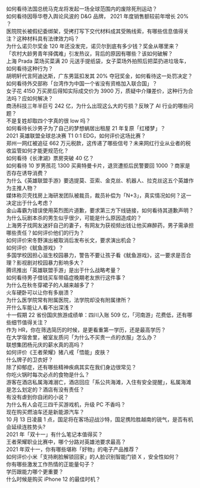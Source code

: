 如何看待法国总统马克龙将发起一场全球范围内的废除死刑运动？  
如何看待因辱华卷入舆论风波的 D&G 品牌， 2021 年度销售额较前年增长 20% ？  
医院院长被假纪委绑架，受拷打写下交代材料成其受贿线索，有哪些信息值得关注？这种材料具有法律效力吗？  
为什么诺贝尔奖金 120 年还没发完，诺贝尔到底有多少钱？奖金从哪里来？  
「农村大龄男青年择偶难」引发热议，背后的原因有哪些？该如何破解？  
上海 Prada 菜场买菜满 20 元送手提纸袋，女子菜场外拍照后把菜扔进垃圾车，如何看待这种行为？  
胡明轩代言阿迪达斯，广东男篮扣发其 20% 夺冠奖金，如何看待这一处罚决定？  
如何看待外交部称「台湾作为中国一个省没有资格加入联合国」？  
女子花 4150 万买房后得知实际成交价为 3900 万，质疑中介赚差价，这种行为合法吗？应如何解决？  
商汤科技三年半巨亏 242 亿，为什么出现这么大的亏损？反映了 AI 行业的哪些问题？  
不是复姓却取四个字真的很 low 吗？  
如何看待长沙男子为了自己的梦想蜗居出租屋 21 年复原「红楼梦」？  
2021 英雄联盟全球总决赛 T1 0:1 EDG，如何评价这场比赛？  
郑州一网红被追征 662 万元税款，这传递了哪些信号？未来网红行业从业者的税收监管如何才能更规范化？  
如何看待《长津湖》票房突破 40 亿？  
如何看待 10 岁男孩花 1300 买奥特曼卡片，退货遭拒后民警要回 1000 ？商家是否存在诱导消费？  
为什么《英雄联盟手游》要选提莫、亚索、金克丝、机器人、拉克丝这五个英雄作为主推人物？  
媒体称贝壳找房上海研发团队被裁员，裁员补偿为「N+3」，真实情况如何？这一决定出于什么考虑？  
金山毒霸为错误使用英烈图片道歉，要求第三方下线链接，如何看待其道歉声明？  
为什么玩剧本杀的男生似乎很少，可能是什么原因造成的？  
上海男子找网友迷奸自己的妻子，有网友为获视频出钱让他买麻醉药，男子需承担哪些责任？如何评价他们的行为？  
如何评价宋冬野演出被取消后发布长文，要求演出机会？  
如何评价《鱿鱼游戏》？  
多国学校因担心滋生校园暴力，警告不要让孩子看《鱿鱼游戏》，这一要求是否合理？影视剧对校园暴力影响多大？  
腾讯推出「英雄联盟手游」是出于什么战略考量？  
如何看待男子借钱买车带癌症晚期老友旅行这件事？  
为什么在秋冬穿裙子的人越来越多了？  
火车硬卧可以让你有多崩溃？  
为什么医学院常有附属医院，法学院却没有附属律所？  
开什么车能让人看不出深浅？  
十一假期 22 省份国庆旅游成绩单：四川入账 509 亿，「河南游」花费低，还有哪些细节值得关注？  
作为 HR，你在筛选简历的时候，是更看重第一学历，还是最高学历？  
在大学宿舍里，被室友质问「为什么不买贵一点的衣服」怎么办？  
联想集团杨元庆的薪水真的高吗？  
如何评价《王者荣耀》猪八戒「悟能」皮肤？  
什么牌子的卫衣好？  
除了抑郁症，还有哪些精神疾病其实在我们身边很常见？  
你吃火锅时每次必点的食物是什么？  
游客在酒店私属海滩溺亡，酒店回应「系公共海滩，入住有安全提醒」，私属海滩是怎么划定的？酒店有没有责任？  
有没有虐到你自闭的小说？  
为什么有人会花三四千买游戏机，升级 PC 不香吗？  
现在购买燃油车还是新能源汽车？  
10 月 13 日凌晨 1 点，国足将在客场迎战沙特，国足携险胜越南的锐气，是否有机会延续连胜势头?  
2021 年「双十一」有什么笔记本值得买？  
王者荣耀职业比赛中，哪个分路对英雄池要求最高？  
2021 年双十一，你有哪些堪称「好物」的电子产品推荐？  
如何评价小米「支持刷脸解锁回家」的人脸识别智能门锁 X ，安全性如何？  
你有哪些激发工作热情的正能量句子？  
学历跟能力哪个更重要？  
什么时候是购买 iPhone 12 的最佳时机？  
